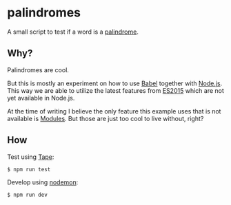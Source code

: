 # palindromes
A small script to test if a word is a [palindrome](https://en.wikipedia.org/wiki/Palindrome).

## Why?
Palindromes are cool.

But this is mostly an experiment on how to use [Babel](https://babeljs.io/) together with [Node.js](https://nodejs.org). This way we are able to utilize the latest features from [ES2015](http://www.ecma-international.org/ecma-262/6.0) which are not yet available in Node.js.

At the time of writing I believe the only feature this example uses that is not available is  [Modules](http://exploringjs.com/es6/ch_modules.html). But those are just too cool to live without, right?

## How
Test using [Tape](https://github.com/substack/tape):
```
$ npm run test
```
Develop using [nodemon](https://github.com/remy/nodemon):
```
$ npm run dev
```
